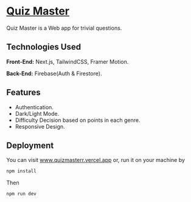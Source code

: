 # [Quiz Master](www.quizmasterr.vercel.app)

Quiz Master is a Web app for trivial questions.


## Technologies Used

**Front-End:** Next.js, TailwindCSS, Framer Motion.

**Back-End:** Firebase(Auth & Firestore).


## Features

- Authentication.
- Dark/Light Mode.
- Difficulty Decision based on points in each genre.
- Responsive Design.


## Deployment

You can visit www.quizmasterr.vercel.app or, run it on your machine by
```bash
npm install
```
Then 
```bash 
npm run dev
```
